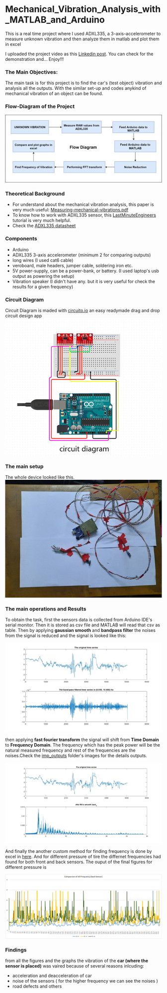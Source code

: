 # Mechanical_Vibration_Analysis_with_MATLAB_and_Arduino
This is a real time project where I used ADXL335, a 3-axis-accelerometer to measure unknown vibration and then analyze them in matlab and plot them in excel

I uploaded the project video as this [Linkedin post](https://www.linkedin.com/posts/sarker-safat-mahmud-safat99_matlab-arduinoproject-vibrationanalysis-activity-6836175024676843520-7reA).
You can check for the demonstration and... Enjoy!!!

### The Main Objectives:
The main task is for this project is to find the car's (test object) vibration and analysis all the outputs. With the similar set-up and codes anykind of mechanical vibration of an object can be found.

### Flow-Diagram of the Project
![Flow Chart](imp_outputs/vibration_flow_1.png)

### Theoretical Background
* For understand about the mechanical vibration analysis, this paper is very much useful:
[Measuring-mechanical-vibrations.pdf](Measuring-mechanical-vibrations.pdf)
* To know how to work with ADXL335 sensor, this [LastMinuteEngineers](https://lastminuteengineers.com/adxl335-accelerometer-arduino-tutorial/) tutorial is very much helpful. 
* Check the [ADXL335 datasheet](ADXL335.pdf)

### Components
* Arduino
* ADXL335 3-axis accelerometer (minimum 2 for comparing outputs)
* long wires (I used cat6 cable)
* veroboard, male headers, jumper cable, soldering iron etc.
* 5V power-supply, can be a power-bank, or battery. (I used laptop's usb output as powering the setup) 
* Vibration speaker (I didn't have any. but it is very useful for check the results for a given frequency)

### Circuit Diagram
Circuit Diagram is maded with [circuito.io](https://www.circuito.io/) an easy readymade drag and drop circuit design app
![](https://github.com/Safat99/Mechanical_Vibration_Analysis_with_MATLAB_and_Arduino/blob/main/imp_outputs/circuit_diagram.png)

### The main setup 
The whole device looked like this.
![](output_vdos_and_pics/main_setup1.jpeg)


### The main operations and Results
To obtain the task, first the sensors data is collected from Arduino IDE's serial monitor. Then it is stored as csv file and MATLAB will read that csv as table. Then by applying **gaussian smooth** and **bandpass filter** the noises from the signal is reduced and the signal is looked like this:

![](https://github.com/Safat99/Mechanical_Vibration_Analysis_with_MATLAB_and_Arduino/blob/main/output_vdos_and_pics/graph%20outputs/after_bandpass.jpg)


then applying **fast fourier transform** the signal will shift from **Time Domain** to **Frequency Domain**. The frequency which has the peak power will be the natural measured frequency and rest of the frequencies are the noises.Check the [imp_outputs](imp_outputs/) folder's images for the details outputs.

![](https://github.com/Safat99/Mechanical_Vibration_Analysis_with_MATLAB_and_Arduino/blob/main/imp_outputs/smooth_back_fourier_result1.jpg)

And finally the another custom method for finding frequency is done by excel in [here](test_data/workbench.xlsx). And for different pressure of tire the differnet frequencies had found for both front and back sensors. The ouput of the final figures for different pressure is 

![](https://github.com/Safat99/Mechanical_Vibration_Analysis_with_MATLAB_and_Arduino/blob/main/output_vdos_and_pics/graph%20outputs/combined_back.png)

### Findings 
from all the figures and the graphs the vibration of the **car (where the sensor is placed)** was vaired because of several reasons inlcuding:
* acceleration and deacceleration of car
* noise of the sensors ( for the higher frequency we can see the noises )
* road defects and others 
